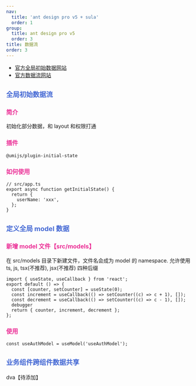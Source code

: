 ```yaml
---
nav:
  title: 'ant design pro v5 + sula'
  order: 1
group:
  title: ant design pro v5
  order: 3
title: 数据流
order: 3
---
```


- [官方全局初始数据网站](https://beta-pro.ant.design/docs/initial-state-cn)
- [官方数据流网站](https://beta-pro.ant.design/docs/simple-model-cn)

## <span style="font-size:18px; color: #4569d4">全局初始数据流</span>

### <span style="font-size:16px; color: #EB2F96">简介</span>

初始化部分数据，和 layout 和权限打通

### <span style="font-size:16px; color: #EB2F96">插件</span>

```
@umijs/plugin-initial-state
```

### <span style="font-size:16px; color: #EB2F96">如何使用</span>

```
// src/app.ts
export async function getInitialState() {
  return {
    userName: 'xxx',
  };
}
```

## <span style="font-size:18px; color: #4569d4">定义全局 model 数据</span>

### <span style="font-size:16px; color: #EB2F96">新增 model 文件【src/models】</span>

在 src/models 目录下新建文件，文件名会成为 model 的 namespace. 允许使用 ts, js, tsx(不推荐), jsx(不推荐) 四种后缀

```
import { useState, useCallback } from 'react';
export default () => {
  const [counter, setCounter] = useState(0);
  const increment = useCallback(() => setCounter((c) => c + 1), []);
  const decrement = useCallback(() => setCounter((c) => c - 1), []);
  debugger
  return { counter, increment, decrement };
};
```

### <span style="font-size:16px; color: #EB2F96">使用</span>

```
const useAuthModel = useModel('useAuthModel');
```

## <span style="font-size:18px; color: #4569d4">业务组件跨组件数据共享</span>

dva【待添加】
